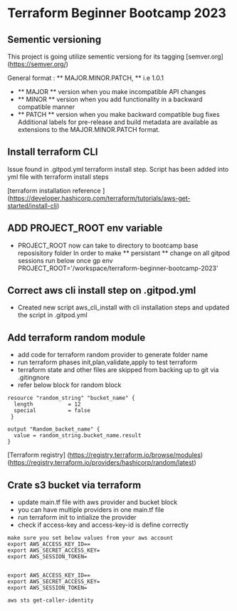 # Terraform Beginner Bootcamp 2023

## Sementic versioning 

This project is going utilize sementic versiong for its tagging 
[semver.org] (https://semver.org/)

General format : 
 ** MAJOR.MINOR.PATCH, **  i.e 1.0.1 

- ** MAJOR **  version when you make incompatible API changes
- ** MINOR ** version when you add functionality in a backward compatible manner
- ** PATCH **  version when you make backward compatible bug fixes
Additional labels for pre-release and build metadata are available as extensions to the MAJOR.MINOR.PATCH format.

## Install terraform CLI 
Issue found in .gitpod.yml terraform install step. 
Script has been added into yml file with terraform install steps 


[terraform installation reference ] (https://developer.hashicorp.com/terraform/tutorials/aws-get-started/install-cli)

## ADD PROJECT_ROOT env variable 
- PROJECT_ROOT now can take to directory to bootcamp base reposisitory folder 
In order to make ** persistant ** change on all gitpod sessions run below once 
gp env PROJECT_ROOT='/workspace/terraform-beginner-bootcamp-2023'

## Correct aws cli install step on .gitpod.yml 
- Created new script aws_cli_install with cli installation steps and updated the script in .gitpod.yml

## Add terraform random module 
- add code for terraform random provider to generate folder name 
- run terraform phases init,plan,validate,apply to test terraform 
- terraform state and other files are skipped from backing up to git via .gitingnore 
- refer below block for random block
``` 
resource "random_string" "bucket_name" {
  length           = 12
  special          = false
 }

output "Random_backet_name" {
  value = random_string.bucket_name.result
}
```
[Terraform registry] (https://registry.terraform.io/browse/modules)
(https://registry.terraform.io/providers/hashicorp/random/latest)

## Crate s3 bucket via terraform 
- update main.tf file with aws provider and bucket block 
- you can have multiple providers in one main.tf file
- run terraform init to intialize the provider 
- check if access-key and access-key-id is define correctly 
```
make sure you set below values from your aws account 
export AWS_ACCESS_KEY_ID==
export AWS_SECRET_ACCESS_KEY=
export AWS_SESSION_TOKEN=


export AWS_ACCESS_KEY_ID==
export AWS_SECRET_ACCESS_KEY=
export AWS_SESSION_TOKEN=

aws sts get-caller-identity
```
 

